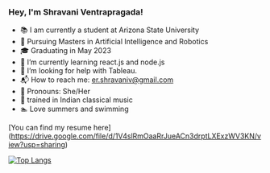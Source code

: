 ### Hey, I'm Shravani Ventrapragada! 

- :books: I am currently a student at Arizona State University
- :school_satchel: Pursuing Masters in Artificial Intelligence and Robotics
- :mortar_board: Graduating in May 2023
- 🌱 I’m currently learning react.js and node.js
- :hatching_chick: I’m looking for help with Tableau.
- :mailbox_with_mail: How to reach me: er.shravaniv@gmail.com
- :woman: Pronouns: She/Her
- :musical_score: trained in Indian classical music
- :swimmer: Love summers and swimming

[You can find my resume here] (https://drive.google.com/file/d/1V4slRmOaaRrJueACn3drptLXExzWV3KN/view?usp=sharing)

[![Top Langs](https://github-readme-stats.vercel.app/api/top-langs/?username=ssventra&layout=compact&theme=vision-friendly-dark)](https://github.com/anuraghazra/github-readme-stats)  

